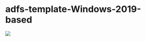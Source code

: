 # adfs-template-Windows-2019-based

<a href="https://portal.azure.com/#create/Microsoft.Template/uri/https%3A%2F%2Fgithub.com%2Fdfischer-envience%2Fadfs%2Fblob%2Fmain%2Fazuredeploy.json" target="_blank">
    <img src="http://azuredeploy.net/deploybutton.png"/>
</a>